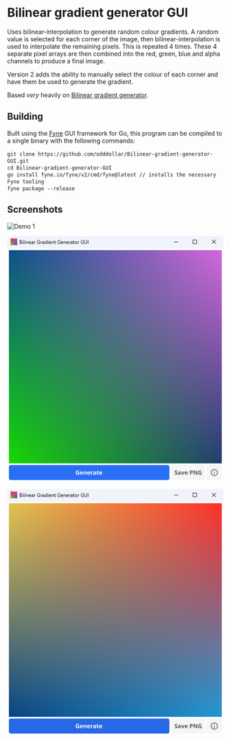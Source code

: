 # Bilinear gradient generator GUI

Uses bilinear-interpolation to generate random colour gradients. A random value is selected for each corner of the image, then bilinear-interpolation is used to interpolate the remaining pixels. This is repeated 4 times. These 4 separate pixel arrays are then combined into the red, green, blue and alpha channels to produce a final image.

Version 2 adds the ability to manually select the colour of each corner and have them be used to generate the gradient.

Based *very* heavily on [Bilinear gradient generator](https://github.com/odddollar/Bilinear-gradient-generator).

## Building

Built using the [Fyne](https://fyne.io/) GUI framework for Go, this program can be compiled to a single binary with the following commands:

```
git clone https://github.com/odddollar/Bilinear-gradient-generator-GUI.git
cd Bilinear-gradient-generator-GUI
go install fyne.io/fyne/v2/cmd/fyne@latest // installs the necessary Fyne tooling
fyne package --release
```

## Screenshots

![Demo 1](screenshots/demo1.gif)

![Image 1](screenshots/image1.png)

![Image 2](screenshots/image2.png)

